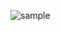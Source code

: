 ![sample](https://user-images.githubusercontent.com/17390090/109401373-0fc52680-792d-11eb-864c-f9aa319bd277.gif)
